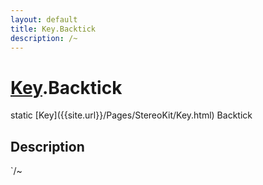 ```yaml
---
layout: default
title: Key.Backtick
description: /~
---
```

# [Key]({{site.url}}/Pages/StereoKit/Key.html).Backtick

<div class='signature' markdown='1'>
static [Key]({{site.url}}/Pages/StereoKit/Key.html) Backtick
</div>

## Description
`/~

